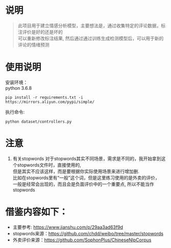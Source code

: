 # 说明
> 此项目用于建立情感分析模型，主要想法是，通过收集特定的评论数据，标注评价是好的还是坏的  
> 可以重新修改标注结果, 然后通过通过训练生成检测模型后，可以用于新的评论的情绪预测  

# 使用说明
安装环境：  
python 3.6.8  
```
pip install -r requirements.txt -i https://mirrors.aliyun.com/pypi/simple/
```
执行命令:  
```
python dataset/controllers.py
```

# 注意
1. 有关stopwords
对于stopwords其实不同场景，需求是不同的，我开始拿到这个stopwords文件时，直接使用的,  
但是其实不应该这样，而是要根据你实际使用场景来进行增加删.  
比如在stopwords里有“一般”这个词，但是这里练习使用的是外卖的评价，  
一般是经常会出现的，而且会是负面评价中的一个重要点, 所以不能当作stopwords  

# 借鉴内容如下：
* 主要参考: https://www.jianshu.com/p/29aa3ad63f9d  
* stopwords来源：https://github.com/chdd/weibo/tree/master/stopwords
* 外卖评价来源：https://github.com/SophonPlus/ChineseNlpCorpus
